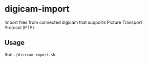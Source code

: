# digicam-import

Import files from connected digicam that supports Picture Transport Protocol (PTP).

## Usage

Run `./dicicam-import.sh`.